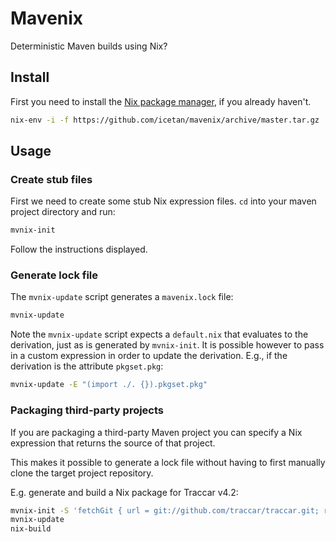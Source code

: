 # Mavenix

Deterministic Maven builds using Nix?

## Install

First you need to install the [Nix package manager](https://nixos.org/nix/), if
you already haven't.

```sh
nix-env -i -f https://github.com/icetan/mavenix/archive/master.tar.gz
```

## Usage

### Create stub files

First we need to create some stub Nix expression files. `cd` into your maven
project directory and run:

```sh
mvnix-init
```

Follow the instructions displayed.

### Generate lock file

The `mvnix-update` script generates a `mavenix.lock` file:

```sh
mvnix-update
```

Note the `mvnix-update` script expects a `default.nix` that evaluates to the derivation,
just as is generated by `mvnix-init`. It is possible however to pass in a custom expression
in order to update the derivation. E.g., if the derivation is the attribute `pkgset.pkg`:

```sh
mvnix-update -E "(import ./. {}).pkgset.pkg"
```

### Packaging third-party projects

If you are packaging a third-party Maven project you can specify a Nix
expression that returns the source of that project.

This makes it possible to generate a lock file without having to first
manually clone the target project repository.

E.g. generate and build a Nix package for Traccar v4.2:

```sh
mvnix-init -S 'fetchGit { url = git://github.com/traccar/traccar.git; ref = "v4.2"; }'
mvnix-update
nix-build
```
